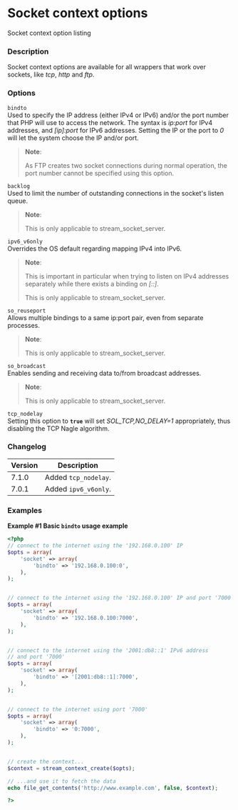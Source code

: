 Socket context options
======================

Socket context option listing

### Description

Socket context options are available for all wrappers that work over
sockets, like *tcp*, *http* and *ftp*.

### Options

`bindto`  
Used to specify the IP address (either IPv4 or IPv6) and/or the port
number that PHP will use to access the network. The syntax is *ip:port*
for IPv4 addresses, and *\[ip\]:port* for IPv6 addresses. Setting the IP
or the port to *0* will let the system choose the IP and/or port.

> **Note**:
>
> As FTP creates two socket connections during normal operation, the
> port number cannot be specified using this option.

`backlog`  
Used to limit the number of outstanding connections in the socket's
listen queue.

> **Note**:
>
> This is only applicable to <span
> class="function">stream\_socket\_server</span>.

`ipv6_v6only`  
Overrides the OS default regarding mapping IPv4 into IPv6.

> **Note**:
>
> This is important in particular when trying to listen on IPv4
> addresses separately while there exists a binding on *\[::\]*.
>
> This is only applicable to <span
> class="function">stream\_socket\_server</span>.

`so_reuseport`  
Allows multiple bindings to a same ip:port pair, even from separate
processes.

> **Note**:
>
> This is only applicable to <span
> class="function">stream\_socket\_server</span>.

`so_broadcast`  
Enables sending and receiving data to/from broadcast addresses.

> **Note**:
>
> This is only applicable to <span
> class="function">stream\_socket\_server</span>.

`tcp_nodelay`  
Setting this option to **`true`** will set *SOL\_TCP,NO\_DELAY=1*
appropriately, thus disabling the TCP Nagle algorithm.

### Changelog

| Version | Description          |
|---------|----------------------|
| 7.1.0   | Added `tcp_nodelay`. |
| 7.0.1   | Added `ipv6_v6only`. |

### Examples

**Example \#1 Basic `bindto` usage example**

``` php
<?php
// connect to the internet using the '192.168.0.100' IP
$opts = array(
    'socket' => array(
        'bindto' => '192.168.0.100:0',
    ),
);


// connect to the internet using the '192.168.0.100' IP and port '7000'
$opts = array(
    'socket' => array(
        'bindto' => '192.168.0.100:7000',
    ),
);


// connect to the internet using the '2001:db8::1' IPv6 address
// and port '7000'
$opts = array(
    'socket' => array(
        'bindto' => '[2001:db8::1]:7000',
    ),
);


// connect to the internet using port '7000'
$opts = array(
    'socket' => array(
        'bindto' => '0:7000',
    ),
);


// create the context...
$context = stream_context_create($opts);

// ...and use it to fetch the data
echo file_get_contents('http://www.example.com', false, $context);

?>
```
